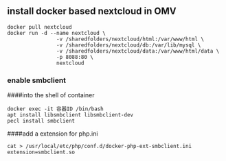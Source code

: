 ## install docker based nextcloud in OMV
```
docker pull nextcloud
docker run -d --name nextcloud \                                            
                -v /sharedfolders/nextcloud/html:/var/www/html \
                -v /sharedfolders/nextcloud/db:/var/lib/mysql \
                -v /sharedfolders/nextcloud/data:/var/www/html/data \
                -p 8088:80 \
                nextcloud
```

### enable smbclient
####into the shell of container

```
docker exec -it 容器ID /bin/bash 
apt install libsmbclient libsmbclient-dev
pecl install smbclient
```

####add a extension for php.ini

```
cat > /usr/local/etc/php/conf.d/docker-php-ext-smbclient.ini
extension=smbclient.so
```
